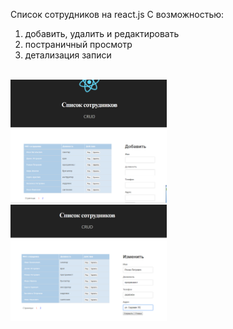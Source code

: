 ﻿Список сотрудников на react.js
С возможностью:
1. добавить, удалить и редактировать
2. постраничный просмотр
3. детализация записи

<br>
<img src="1.PNG" width="250px;">
<br>
<img src="2.PNG" width="250px;">